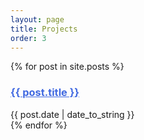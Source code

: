 ```yaml
---
layout: page
title: Projects
order: 3
---
```


<div class="posts">
  {% for post in site.posts %}
  <div class="post">
    <h3 class="post-title">
      <a href="{{ post.url }}" style="color: RoyalBlue; text-decoration: underline;">
        {{ post.title }}
      </a>
    </h3>
    <span class="post-date">{{ post.date | date_to_string }}</span>
  </div>
  {% endfor %}
</div>



<!-- <div class="pagination">
  {% if paginator.next_page %}
    <a class="pagination-item older" href="{{ site.baseurl }}page{{paginator.next_page}}">Older</a>
  {% else %}
    <span class="pagination-item older">Older</span>
  {% endif %}
  {% if paginator.previous_page %}
    {% if paginator.page == 2 %}
      <a class="pagination-item newer" href="{{ site.baseurl }}">Newer</a>
    {% else %}
      <a class="pagination-item newer" href="{{ site.baseurl }}page{{paginator.previous_page}}">Newer</a>
    {% endif %}
  {% else %}
    <span class="pagination-item newer">Newer</span>
  {% endif %}
</div> -->